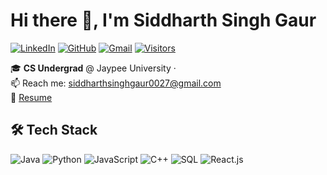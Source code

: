 # Hi there 👋, I'm Siddharth Singh Gaur

[![LinkedIn](https://img.shields.io/badge/LinkedIn-0077B5?style=flat-square&logo=linkedin&logoColor=white)](https://www.linkedin.com/in/siddharth-singh-gaur-23a117238/)
[![GitHub](https://img.shields.io/badge/GitHub-181717?style=flat-square&logo=github&logoColor=white)](https://github.com/code0027-sid)
[![Gmail](https://img.shields.io/badge/Gmail-D14836?style=flat-square&logo=gmail&logoColor=white)](mailto:siddharthsinghgaur0027@gmail.com)
[![Visitors](https://visitor-badge.laobi.icu/badge?page_id=code0027-sid.code0027-sid)](https://github.com/code0027-sid) 


🎓 **CS Undergrad** @ Jaypee University · <br>
📫 Reach me: [siddharthsinghgaur0027@gmail.com](mailto:siddharthsinghgaur0027@gmail.com) <br>
📄 [Resume](https://drive.google.com/file/d/140JcvIXQ4cCkVvxFwcu8MvFiemTA6D9r/view) 

## 🛠️ Tech Stack

![Java](https://img.shields.io/badge/Java-ED8B00?style=flat-square&logo=java&logoColor=white) 
![Python](https://img.shields.io/badge/Python-3776AB?style=flat-square&logo=python&logoColor=white) 
![JavaScript](https://img.shields.io/badge/JavaScript-F7DF1E?style=flat-square&logo=javascript&logoColor=black) 
![C++](https://img.shields.io/badge/C++-00599C?style=flat-square&logo=cplusplus&logoColor=white) 
![SQL](https://img.shields.io/badge/SQL-4479A1?style=flat-square&logo=sql&logoColor=white) 
![React.js](https://img.shields.io/badge/React.js-61DAFB?style=flat-square&logo=react&logoColor=black) 
